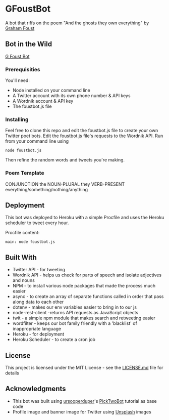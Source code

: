 # GFoustBot

A bot that riffs on the poem "And the ghosts they own everything" by [Graham Foust](http://twitter.com/finedistraction)

## Bot in the Wild
[G Foust Bot](http://twitter.com/GFoustBot)

### Prerequisities

You'll need:

* Node installed on your command line
* A Twitter account with its own phone number & API keys
* A Wordnik account & API key
* The foustbot.js file

### Installing

Feel free to clone this repo and edit the foustbot.js file to create your own Twitter poet bots. Edit the foustbot.js file's requests to the Wordnik API. Run from your command line using 

```
node foustbot.js
```

Then refine the random words and tweets you're making.

### Poem Template

CONJUNCTION the NOUN-PLURAL they VERB-PRESENT everything/something/nothing/anything

## Deployment

This bot was deployed to Heroku with a simple Procfile and uses the Heroku scheduler to tweet every hour.

Procfile content: 
```
main: node foustbot.js
```

## Built With

* Twitter API - for tweeting
* Wordnik API - helps us check for parts of speech and isolate adjectives and nouns
* NPM - to install various node packages that made the process much easier
* async - to create an array of separate functions called in order that pass along data to each other
* dotenv -  makes our env variables easier to bring in to our js
* node-rest-client -returns API requests as JavaScript objects
* twit - a simple npm module that makes search and retweeting easier
* wordfilter - keeps our bot family friendly with a 'blacklist' of inappropriate language
* Heroku - for deployment
* Heroku Scheduler - to create a cron job

## License

This project is licensed under the MIT License - see the [LICENSE.md](LICENSE.md) file for details

## Acknowledgments
* This bot was built using [ursooperduper](https://github.com/ursooperduper)'s [PickTwoBot](https://twitter.com/picktwobot) tutorial as base code
* Profile image and banner image for Twitter using [Unsplash](https://unsplash.com) images

